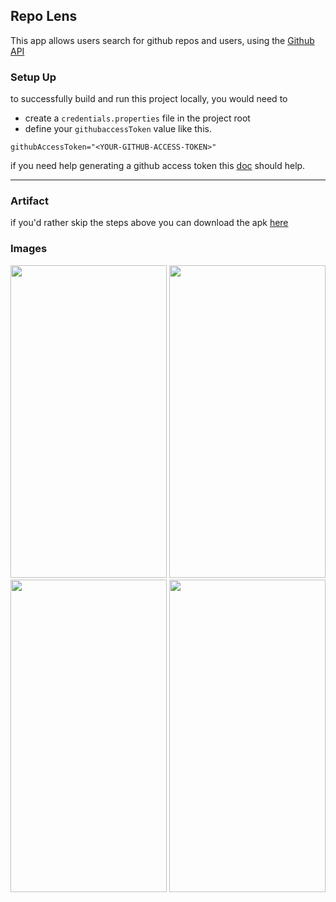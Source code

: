 ## Repo Lens

This app allows users search for github repos and users, using the [Github API](https://docs.github.com/en/rest?apiVersion=2022-11-28)

### Setup Up

to successfully build and run this project locally, you would need to

- create a `credentials.properties` file in the project root
- define your `githubaccessToken` value like this.

```properties
githubAccessToken="<YOUR-GITHUB-ACCESS-TOKEN>"
```
if you need help generating a github access token this [doc](https://docs.github.com/en/authentication/keeping-your-account-and-data-secure/managing-your-personal-access-tokens#creating-a-personal-access-token-classic) should help.

-- --

### Artifact

if you'd rather skip the steps above you can download the
apk [here](https://drive.google.com/file/d/1d9pBRcxas1fe0NffhMe88_0Ci7wfg6yt/view?usp=sharing)

### Images

<img src="https://github.com/user-attachments/assets/c27919c6-142e-4264-bbcc-5885a93f5339" width =250, height=500>
<img src="https://github.com/user-attachments/assets/af753abb-1031-492e-9423-80e4971b6923" width =250, height=500>
<img src="https://github.com/user-attachments/assets/b0eed79e-60b3-41ce-94a8-805d4c96efbe" width =250, height=500>
<img src="https://github.com/user-attachments/assets/65afd988-1e03-4284-adf7-155873bb7145" width =250, height=500>
